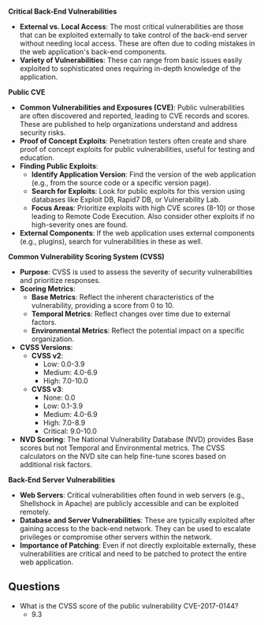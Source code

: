 **Critical Back-End Vulnerabilities**
- **External vs. Local Access**: The most critical vulnerabilities are those that can be exploited externally to take control of the back-end server without needing local access. These are often due to coding mistakes in the web application's back-end components.
- **Variety of Vulnerabilities**: These can range from basic issues easily exploited to sophisticated ones requiring in-depth knowledge of the application.



**Public CVE**
- **Common Vulnerabilities and Exposures (CVE)**: Public vulnerabilities are often discovered and reported, leading to CVE records and scores. These are published to help organizations understand and address security risks.
- **Proof of Concept Exploits**: Penetration testers often create and share proof of concept exploits for public vulnerabilities, useful for testing and education.
- **Finding Public Exploits**:
    - **Identify Application Version**: Find the version of the web application (e.g., from the source code or a specific version page).
    - **Search for Exploits**: Look for public exploits for this version using databases like Exploit DB, Rapid7 DB, or Vulnerability Lab.
    - **Focus Areas**: Prioritize exploits with high CVE scores (8-10) or those leading to Remote Code Execution. Also consider other exploits if no high-severity ones are found.
- **External Components**: If the web application uses external components (e.g., plugins), search for vulnerabilities in these as well.



**Common Vulnerability Scoring System (CVSS)**
- **Purpose**: CVSS is used to assess the severity of security vulnerabilities and prioritize responses.
- **Scoring Metrics**:
    - **Base Metrics**: Reflect the inherent characteristics of the vulnerability, providing a score from 0 to 10.
    - **Temporal Metrics**: Reflect changes over time due to external factors.
    - **Environmental Metrics**: Reflect the potential impact on a specific organization.
- **CVSS Versions**:
    - **CVSS v2**:
        - Low: 0.0-3.9
        - Medium: 4.0-6.9
        - High: 7.0-10.0
    - **CVSS v3**:
        - None: 0.0
        - Low: 0.1-3.9
        - Medium: 4.0-6.9
        - High: 7.0-8.9
        - Critical: 9.0-10.0
- **NVD Scoring**: The National Vulnerability Database (NVD) provides Base scores but not Temporal and Environmental metrics. The CVSS calculators on the NVD site can help fine-tune scores based on additional risk factors.



**Back-End Server Vulnerabilities**
- **Web Servers**: Critical vulnerabilities often found in web servers (e.g., Shellshock in Apache) are publicly accessible and can be exploited remotely.
- **Database and Server Vulnerabilities**: These are typically exploited after gaining access to the back-end network. They can be used to escalate privileges or compromise other servers within the network.
- **Importance of Patching**: Even if not directly exploitable externally, these vulnerabilities are critical and need to be patched to protect the entire web application.


## Questions
- What is the CVSS score of the public vulnerability CVE-2017-0144?
	- 9.3